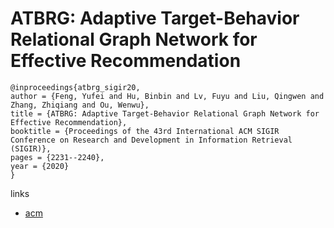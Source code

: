 # ATBRG: Adaptive Target-Behavior Relational Graph Network for Effective Recommendation

```
@inproceedings{atbrg_sigir20,
author = {Feng, Yufei and Hu, Binbin and Lv, Fuyu and Liu, Qingwen and Zhang, Zhiqiang and Ou, Wenwu},
title = {ATBRG: Adaptive Target-Behavior Relational Graph Network for Effective Recommendation},
booktitle = {Proceedings of the 43rd International ACM SIGIR Conference on Research and Development in Information Retrieval (SIGIR)},
pages = {2231--2240},
year = {2020}
}
```

links
- [acm](https://dl.acm.org/doi/10.1145/3397271.3401428)
